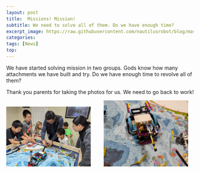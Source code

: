 ```yaml
---
layout: post
title:  Missions! Mission!
subtitle: We need to solve all of them. Do we have enough time?
excerpt_image: https://raw.githubusercontent.com/nautilusrobot/blog/master/assets/images/post_img/202410_13_post_1.JPG
categories: 
tags: [News]
top: 
---
```


We have started solving mission in two groups. Gods know how many attachments we have built and try. Do we have enough time to revolve all of them?

Thank you parents for taking the photos for us. We need to go back to work!

<img alt="Light" src="https://raw.githubusercontent.com/nautilusrobot/blog/master/assets/images/post_img/202410_13_post_1.JPG" width="45%">
&nbsp; &nbsp; &nbsp; &nbsp;
<img alt="Dark" src="https://raw.githubusercontent.com/nautilusrobot/blog/master/assets/images/post_img/202410_13_post_2.JPG" width="45%">


